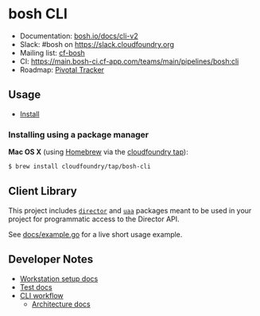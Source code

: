 # bosh CLI

* Documentation: [bosh.io/docs/cli-v2](https://bosh.io/docs/cli-v2.html)
* Slack: #bosh on <https://slack.cloudfoundry.org>
* Mailing list: [cf-bosh](https://lists.cloudfoundry.org/pipermail/cf-bosh)
* CI: <https://main.bosh-ci.cf-app.com/teams/main/pipelines/bosh:cli>
* Roadmap: [Pivotal Tracker](https://www.pivotaltracker.com/n/projects/956238)

## Usage

- [Install](https://bosh.io/docs/cli-v2.html)

### Installing using a package manager

**Mac OS X** (using [Homebrew](http://brew.sh/) via the [cloudfoundry tap](https://github.com/cloudfoundry/homebrew-tap)):

```sh
$ brew install cloudfoundry/tap/bosh-cli
```

## Client Library

This project includes [`director`](director/interfaces.go) and [`uaa`](uaa/interfaces.go) packages meant to be used in your project for programmatic access to the Director API.

See [docs/example.go](docs/example.go) for a live short usage example.

## Developer Notes

- [Workstation setup docs](docs/build.md)
- [Test docs](docs/test.md)
- [CLI workflow](docs/cli_workflow.md)
  - [Architecture docs](docs/architecture.md)
